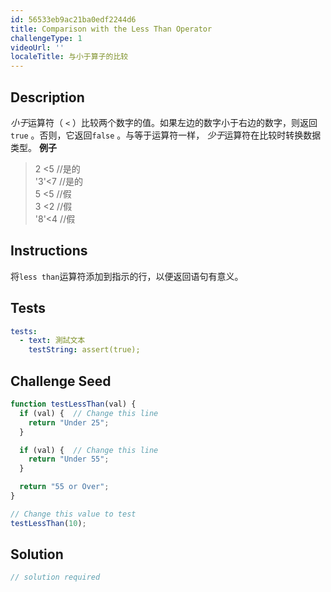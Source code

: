 ```yaml
---
id: 56533eb9ac21ba0edf2244d6
title: Comparison with the Less Than Operator
challengeType: 1
videoUrl: ''
localeTitle: 与小于算子的比较
---
```


## Description
<section id="description"> <dfn>小于</dfn>运算符（ <code>&lt;</code> ）比较两个数字的值。如果左边的数字小于右边的数字，则返回<code>true</code> 。否则，它返回<code>false</code> 。与等于运算符一样， <dfn>少于</dfn>运算符在比较时转换数据类型。 <strong>例子</strong> <blockquote> 2 &lt;5 //是的<br> &#39;3&#39;&lt;7 //是的<br> 5 &lt;5 //假<br> 3 &lt;2 //假<br> &#39;8&#39;&lt;4 //假</blockquote></section>

## Instructions
<section id="instructions">将<code>less than</code>运算符添加到指示的行，以便返回语句有意义。 </section>

## Tests
<section id='tests'>

```yml
tests:
  - text: 測試文本
    testString: assert(true);

```

</section>

## Challenge Seed
<section id='challengeSeed'>

<div id='js-seed'>

```js
function testLessThan(val) {
  if (val) {  // Change this line
    return "Under 25";
  }

  if (val) {  // Change this line
    return "Under 55";
  }

  return "55 or Over";
}

// Change this value to test
testLessThan(10);

```

</div>



</section>

## Solution
<section id='solution'>

```js
// solution required
```
</section>
